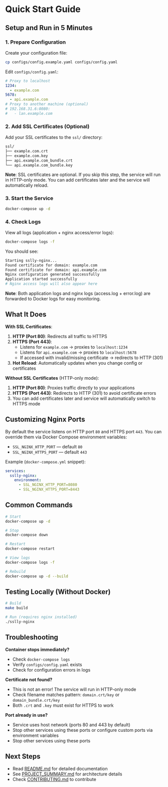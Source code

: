# Quick Start Guide

## Setup and Run in 5 Minutes

### 1. Prepare Configuration

Create your configuration file:

```bash
cp configs/config.example.yaml configs/config.yaml
```

Edit `configs/config.yaml`:

```yaml
# Proxy to localhost
1234:
  - example.com
5678:
  - api.example.com
# Proxy to another machine (optional)
# 192.168.31.6:8080:
#   - lan.example.com
```

### 2. Add SSL Certificates (Optional)

Add your SSL certificates to the `ssl/` directory:

```bash
ssl/
├── example.com.crt
├── example.com.key
├── api.example.com_bundle.crt
└── api.example.com_bundle.key
```

**Note**: SSL certificates are optional. If you skip this step, the service will run in HTTP-only mode. You can add certificates later and the service will automatically reload.

### 3. Start the Service

```bash
docker-compose up -d
```

### 4. Check Logs

View all logs (application + nginx access/error logs):

```bash
docker-compose logs -f
```

You should see:

```bash
Starting sslly-nginx...
Found certificate for domain: example.com
Found certificate for domain: api.example.com
Nginx configuration generated successfully
Application started successfully
# Nginx access logs will also appear here
```

**Note**: Both application logs and nginx logs (access.log + error.log) are forwarded to Docker logs for easy monitoring.

## What It Does

**With SSL Certificates**:

1. **HTTP (Port 80)**: Redirects all traffic to HTTPS
2. **HTTPS (Port 443)**:
   - Listens for `example.com` → proxies to `localhost:1234`
   - Listens for `api.example.com` → proxies to `localhost:5678`
   - If accessed with invalid/missing certificate → redirects to HTTP (301)
3. **Hot Reload**: Automatically updates when you change config or certificates

**Without SSL Certificates** (HTTP-only mode):

1. **HTTP (Port 80)**: Proxies traffic directly to your applications
2. **HTTPS (Port 443)**: Redirects to HTTP (301) to avoid certificate errors
3. You can add certificates later and service will automatically switch to HTTPS mode

## Customizing Nginx Ports

By default the service listens on HTTP port `80` and HTTPS port `443`. You can override them via Docker Compose environment variables:

- `SSL_NGINX_HTTP_PORT` — default `80`
- `SSL_NGINX_HTTPS_PORT` — default `443`

Example (`docker-compose.yml` snippet):

```yaml
services:
  sslly-nginx:
    environment:
      - SSL_NGINX_HTTP_PORT=8080
      - SSL_NGINX_HTTPS_PORT=8443
```

## Common Commands

```bash
# Start
docker-compose up -d

# Stop
docker-compose down

# Restart
docker-compose restart

# View logs
docker-compose logs -f

# Rebuild
docker-compose up -d --build
```

## Testing Locally (Without Docker)

```bash
# Build
make build

# Run (requires nginx installed)
./sslly-nginx
```

## Troubleshooting

**Container stops immediately?**

- Check `docker-compose logs`
- Verify `configs/config.yaml` exists
- Check for configuration errors in logs

**Certificate not found?**

- This is not an error! The service will run in HTTP-only mode
- Check filename matches pattern: `domain.crt/key` or `domain_bundle.crt/key`
- Both `.crt` and `.key` must exist for HTTPS to work

**Port already in use?**

- Service uses host network (ports 80 and 443 by default)
- Stop other services using these ports or configure custom ports via environment variables
- Stop other services using these ports

## Next Steps

- Read [README.md](README.md) for detailed documentation
- See [PROJECT_SUMMARY.md](PROJECT_SUMMARY.md) for architecture details
- Check [CONTRIBUTING.md](CONTRIBUTING.md) to contribute
